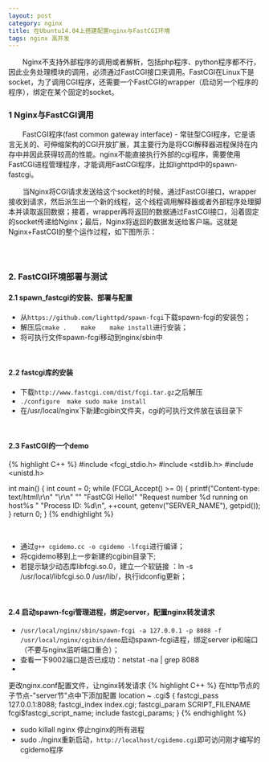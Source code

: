 ```yaml
---
layout: post
category: nginx
title: 在Ubuntu14.04上搭建配置nginx与FastCGI环境
tags: nginx 高并发
---
```


&emsp;&emsp;Nginx不支持外部程序的调用或者解析，包括php程序、python程序都不行，因此业务处理模块的调用，必须通过FastCGI接口来调用。FastCGI在Linux下是socket，为了调用CGI程序，还需要一个FastCGI的wrapper（启动另一个程序的程序），绑定在某个固定的socket。

<!--more-->

### 1 Nginx与FastCGI调用

&emsp;&emsp;FastCGI程序(fast common gateway interface) - 常驻型CGI程序，它是语言无关的、可伸缩架构的CGI开放扩展，其主要行为是将CGI解释器进程保持在内存中并因此获得较高的性能。nginx不能直接执行外部的cgi程序，需要使用FastCGI进程管理程序，才能调用FastCGI程序，比如lighttpd中的spawn-fastcgi。

&emsp;&emsp;当Nginx将CGI请求发送给这个socket的时候，通过FastCGI接口，wrapper接收到请求，然后派生出一个新的线程，这个线程调用解释器或者外部程序处理脚本并读取返回数据；接着，wrapper再将返回的数据通过FastCGI接口，沿着固定的socket传递给Nginx；最后，Nginx将返回的数据发送给客户端。这就是Nginx+FastCGI的整个运作过程，如下图所示：

<figure>
	<img src="http://mhs-blog.qiniudn.com/2015_04_28_2.png" alt="">
</figure> 

<br />

### 2. FastCGI环境部署与测试

#### 2.1 spawn_fastcgi的安装、部署与配置

* 从`https://github.com/lighttpd/spawn-fcgi`下载spawn-fcgi的安装包；
* 解压后`cmake .    make    make install`进行安装；
* 将可执行文件spawn-fcgi移动到nginx/sbin中

<br />

#### 2.2 fastcgi库的安装

* 下载`http://www.fastcgi.com/dist/fcgi.tar.gz`之后解压
* `./configure  make sudo make install`
* 在/usr/local/nginx下新建cgibin文件夹，cgi的可执行文件放在该目录下

<br />

#### 2.3 FastCGI的一个demo

{% highlight C++ %}
#include <fcgi_stdio.h>
#include <stdlib.h>
#include <unistd.h>                                                                                                                                                                     

int main() { 
    int count = 0;
    while (FCGI_Accept() >= 0) { 
        printf("Content-type: text/html\r\n"
                "\r\n"
                ""
                "FastCGI Hello!"
                "Request number %d running on host%s "
                "Process ID: %d\n", ++count, getenv("SERVER_NAME"), getpid());
    } 
    return 0;
}
{% endhighlight %}

<br />

* 通过`g++ cgidemo.cc -o cgidemo -lfcgi`进行编译；
* 将cgidemo移到上一步新建的cgibin目录下;
* 若提示缺少动态库libfcgi.so.0，建立一个软链接 ：ln -s /usr/local/libfcgi.so.0 /usr/lib/，执行idconfig更新；

<br />

#### 2.4 启动spawn-fcgi管理进程，绑定server，配置nginx转发请求

* `/usr/local/nginx/sbin/spawn-fcgi -a 127.0.0.1 -p 8088 -f /usr/local/nginx/cgibin/demo`启动spawn-fcgi进程，绑定server ip和端口（不要与nginx监听端口重合）；
* 查看一下9002端口是否已成功：netstat -na | grep 8088
*
更改nginx.conf配置文件，让nginx转发请求 
{% highlight C++ %}
在http节点的子节点-"server节"点中下添加配置
    location ~ \.cgi$ {
        fastcgi_pass 127.0.0.1:8088;
        fastcgi_index index.cgi;
        fastcgi_param SCRIPT_FILENAME fcgi$fastcgi_script_name;
        include fastcgi_params;
    }
{% endhighlight %}

* sudo killall nginx 停止nginx的所有进程
* sudo ./nginx重新启动，`http://localhost/cgidemo.cgi`即可访问刚才编写的cgidemo程序



